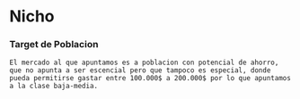 # Nicho

### Target de Poblacion

    El mercado al que apuntamos es a poblacion con potencial de ahorro, que no apunta a ser escencial pero que tampoco es especial, donde pueda permitirse gastar entre 100.000$ a 200.000$ por lo que apuntamos a la clase baja-media.
